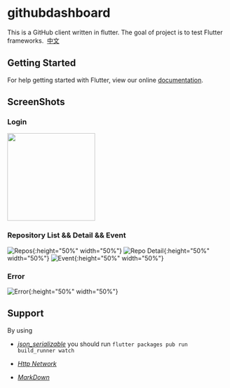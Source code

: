 # githubdashboard 

This is a GitHub client written in flutter. The goal of project is to test Flutter frameworks.  [中文](https://github.com/underwindfall/FlutterGithubDashboard/blob/develop/README_ZH.md)

## Getting Started

For help getting started with Flutter, view our online
[documentation](https://flutter.io/).

## ScreenShots

### Login
<img src="https://github.com/underwindfall/FlutterGithubDashboard/blob/develop/art/login.jpg" width="200px" />


### Repository List && Detail && Event
![Repos](https://github.com/underwindfall/FlutterGithubDashboard/blob/develop/art/repos.jpg){:height="50%" width="50%"} 
![Repo Detail](https://github.com/underwindfall/FlutterGithubDashboard/blob/develop/art/repo_detail.jpg){:height="50%" width="50%"}
![Event](https://github.com/underwindfall/FlutterGithubDashboard/blob/develop/art/events.jpg){:height="50%" width="50%"}

### Error
![Error](https://github.com/underwindfall/FlutterGithubDashboard/blob/develop/art/error.jpg){:height="50%" width="50%"}

## Support 

By using 
- [*json_serializable*](https://flutter.io/json/) you should run `flutter packages pub run build_runner watch`

- [*Http Network*](https://flutter.io/networking/) 

- [*MarkDown*](https://github.com/flutter/flutter_markdown) 

